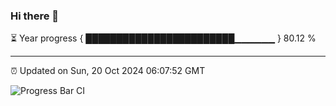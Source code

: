 ### Hi there 👋

⏳ Year progress { ████████████████████████▁▁▁▁▁▁ } 80.12 %

---

⏰ Updated on Sun, 20 Oct 2024 06:07:52 GMT

![Progress Bar CI](https://github.com/EinsPommes/EinsPommes/blob/main/.github/workflows/main.yml)
